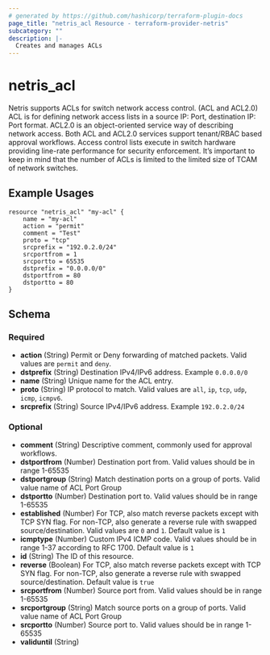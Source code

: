 ```yaml
---
# generated by https://github.com/hashicorp/terraform-plugin-docs
page_title: "netris_acl Resource - terraform-provider-netris"
subcategory: ""
description: |-
  Creates and manages ACLs
---
```


# netris_acl

Netris supports ACLs for switch network access control. (ACL and ACL2.0) ACL is for defining network access lists in a source IP: Port, destination IP: Port format. ACL2.0 is an object-oriented service way of describing network access.
Both ACL and ACL2.0 services support tenant/RBAC based approval workflows. Access control lists execute in switch hardware providing line-rate performance for security enforcement. It’s important to keep in mind that the number of ACLs is limited to the limited size of TCAM of network switches.
## Example Usages
```hcl
resource "netris_acl" "my-acl" {
	name = "my-acl"
	action = "permit"
	comment = "Test"
	proto = "tcp"
	srcprefix = "192.0.2.0/24"
	srcportfrom = 1
	srcportto = 65535
	dstprefix = "0.0.0.0/0"
	dstportfrom = 80
	dstportto = 80
}
```



<!-- schema generated by tfplugindocs -->
## Schema

### Required

- **action** (String) Permit or Deny forwarding of matched packets. Valid values are `permit` and `deny`.
- **dstprefix** (String) Destination IPv4/IPv6 address. Example `0.0.0.0/0`
- **name** (String) Unique name for the ACL entry.
- **proto** (String) IP protocol to match. Valid values are `all`, `ip`, `tcp`, `udp`, `icmp`, `icmpv6`.
- **srcprefix** (String) Source IPv4/IPv6 address. Example `192.0.2.0/24`

### Optional

- **comment** (String) Descriptive comment, commonly used for approval workflows.
- **dstportfrom** (Number) Destination port from. Valid values should be in range 1-65535
- **dstportgroup** (String) Match destination ports on a group of ports. Valid value name of ACL Port Group
- **dstportto** (Number) Destination port to. Valid values should be in range 1-65535
- **established** (Number) For TCP, also match reverse packets except with TCP SYN flag. For non-TCP, also generate a reverse rule with swapped source/destination. Valid values are `0` and `1`. Default value is `1`
- **icmptype** (Number) Custom IPv4 ICMP code. Valid values should be in range 1-37 according to RFC 1700. Default value is `1`
- **id** (String) The ID of this resource.
- **reverse** (Boolean) For TCP, also match reverse packets except with TCP SYN flag. For non-TCP, also generate a reverse rule with swapped source/destination. Default value is `true`
- **srcportfrom** (Number) Source port from. Valid values should be in range 1-65535
- **srcportgroup** (String) Match source ports on a group of ports. Valid value name of ACL Port Group
- **srcportto** (Number) Source port to. Valid values should be in range 1-65535
- **validuntil** (String)


